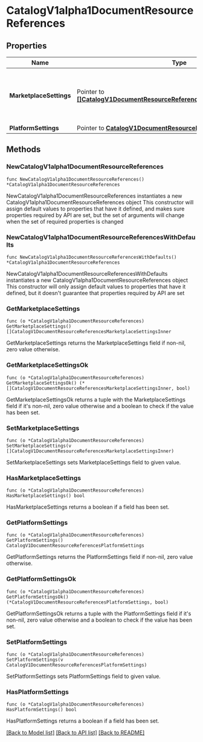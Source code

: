 # CatalogV1alpha1DocumentResourceReferences

## Properties

Name | Type | Description | Notes
------------ | ------------- | ------------- | -------------
**MarketplaceSettings** | Pointer to [**[]CatalogV1DocumentResourceReferencesMarketplaceSettingsInner**](CatalogV1DocumentResourceReferencesMarketplaceSettingsInner.md) | The marketplaces this DocumentResource is being used in as part of the marketplace settings. | [optional] 
**PlatformSettings** | Pointer to [**CatalogV1DocumentResourceReferencesPlatformSettings**](CatalogV1DocumentResourceReferencesPlatformSettings.md) |  | [optional] 

## Methods

### NewCatalogV1alpha1DocumentResourceReferences

`func NewCatalogV1alpha1DocumentResourceReferences() *CatalogV1alpha1DocumentResourceReferences`

NewCatalogV1alpha1DocumentResourceReferences instantiates a new CatalogV1alpha1DocumentResourceReferences object
This constructor will assign default values to properties that have it defined,
and makes sure properties required by API are set, but the set of arguments
will change when the set of required properties is changed

### NewCatalogV1alpha1DocumentResourceReferencesWithDefaults

`func NewCatalogV1alpha1DocumentResourceReferencesWithDefaults() *CatalogV1alpha1DocumentResourceReferences`

NewCatalogV1alpha1DocumentResourceReferencesWithDefaults instantiates a new CatalogV1alpha1DocumentResourceReferences object
This constructor will only assign default values to properties that have it defined,
but it doesn't guarantee that properties required by API are set

### GetMarketplaceSettings

`func (o *CatalogV1alpha1DocumentResourceReferences) GetMarketplaceSettings() []CatalogV1DocumentResourceReferencesMarketplaceSettingsInner`

GetMarketplaceSettings returns the MarketplaceSettings field if non-nil, zero value otherwise.

### GetMarketplaceSettingsOk

`func (o *CatalogV1alpha1DocumentResourceReferences) GetMarketplaceSettingsOk() (*[]CatalogV1DocumentResourceReferencesMarketplaceSettingsInner, bool)`

GetMarketplaceSettingsOk returns a tuple with the MarketplaceSettings field if it's non-nil, zero value otherwise
and a boolean to check if the value has been set.

### SetMarketplaceSettings

`func (o *CatalogV1alpha1DocumentResourceReferences) SetMarketplaceSettings(v []CatalogV1DocumentResourceReferencesMarketplaceSettingsInner)`

SetMarketplaceSettings sets MarketplaceSettings field to given value.

### HasMarketplaceSettings

`func (o *CatalogV1alpha1DocumentResourceReferences) HasMarketplaceSettings() bool`

HasMarketplaceSettings returns a boolean if a field has been set.

### GetPlatformSettings

`func (o *CatalogV1alpha1DocumentResourceReferences) GetPlatformSettings() CatalogV1DocumentResourceReferencesPlatformSettings`

GetPlatformSettings returns the PlatformSettings field if non-nil, zero value otherwise.

### GetPlatformSettingsOk

`func (o *CatalogV1alpha1DocumentResourceReferences) GetPlatformSettingsOk() (*CatalogV1DocumentResourceReferencesPlatformSettings, bool)`

GetPlatformSettingsOk returns a tuple with the PlatformSettings field if it's non-nil, zero value otherwise
and a boolean to check if the value has been set.

### SetPlatformSettings

`func (o *CatalogV1alpha1DocumentResourceReferences) SetPlatformSettings(v CatalogV1DocumentResourceReferencesPlatformSettings)`

SetPlatformSettings sets PlatformSettings field to given value.

### HasPlatformSettings

`func (o *CatalogV1alpha1DocumentResourceReferences) HasPlatformSettings() bool`

HasPlatformSettings returns a boolean if a field has been set.


[[Back to Model list]](../README.md#documentation-for-models) [[Back to API list]](../README.md#documentation-for-api-endpoints) [[Back to README]](../README.md)


